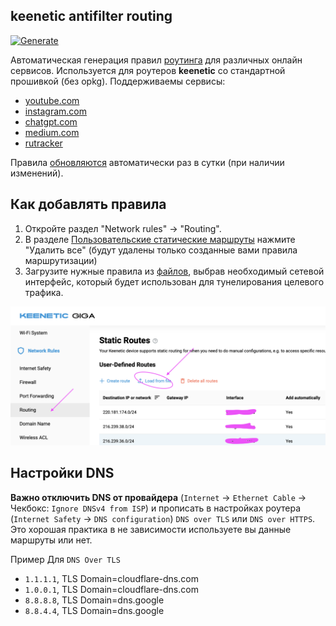 ## keenetic antifilter routing
[![Generate](https://github.com/shlima/keneetic-antifilter/actions/workflows/generate.yml/badge.svg)](https://github.com/shlima/keneetic-antifilter/actions/workflows/generate.yml)

Автоматическая генерация правил [роутинга](/routes) для различных онлайн сервисов.
Используется для роутеров **keenetic** со стандартной прошивкой (без opkg). 
Поддерживаемы сервисы:

- [youtube.com](routes/youtube-ipv4.bat)
- [instagram.com](routes/facebook-ipv4.bat)
- [chatgpt.com](routes/chatgpt-ipv4.bat)
- [medium.com](routes/medium-ipv4.bat)
- [rutracker](routes/rutracker-ipv4.bat)

Правила [обновляются](https://github.com/shlima/keneetic-antifilter/actions/workflows/generate.yml) автоматически раз в сутки (при наличии изменений).

## Как добавлять правила

1. Откройте раздел "Network rules" -> "Routing".
2. В разделе [Пользовательские статические маршруты](https://help.keenetic.com/hc/ru/articles/360000925780-Статические-маршруты) 
нажмите "Удалить все" (будут удалены только созданные вами правила маршрутизации)
3. Загрузите нужные правила из [файлов](/routes), выбрав необходимый сетевой интерфейс,
который будет использован для тунелирования целевого трафика. 

![static routes](docs/static-routes-index.png)

## Настройки DNS

**Важно отключить DNS от провайдера** (`Internet` -> `Ethernet Cable` ->  Чекбокс: `Ignore DNSv4 from ISP`) и прописать в настройках роутера (`Internet Safety` -> `DNS configuration`) `DNS over TLS` или `DNS over HTTPS`. Это хорошая практика в не зависимости используете вы данные маршруты или нет.

Пример Для `DNS Over TLS`
- `1.1.1.1`, TLS Domain=cloudflare-dns.com
- `1.0.0.1`, TLS Domain=cloudflare-dns.com
- `8.8.8.8`, TLS Domain=dns.google
- `8.8.4.4`, TLS Domain=dns.google
